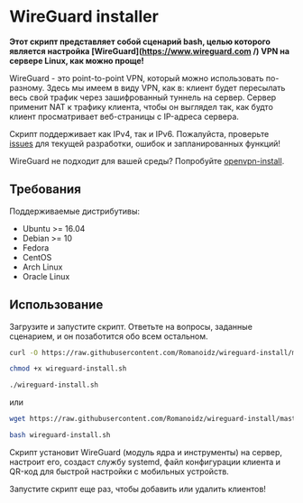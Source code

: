 # WireGuard installer

**Этот скрипт представляет собой сценарий bash, целью которого является настройка [WireGuard](https://www.wireguard.com /) VPN на сервере Linux, как можно проще!**

WireGuard - это point-to-point VPN, который можно использовать по-разному. Здесь мы имеем в виду VPN, как в: клиент будет пересылать весь свой трафик через зашифрованный туннель на сервер.
Сервер применит NAT к трафику клиента, чтобы он выглядел так, как будто клиент просматривает веб-страницы с IP-адреса сервера.

Скрипт поддерживает как IPv4, так и IPv6. Пожалуйста, проверьте [issues](https://github.com/angristan/wireguard-install/issues) для текущей разработки, ошибок и запланированных функций!

WireGuard не подходит для вашей среды? Попробуйте [openvpn-install](https://github.com/angristan/openvpn-install).

## Требования

Поддерживаемые дистрибутивы:

- Ubuntu >= 16.04
- Debian >= 10
- Fedora
- CentOS
- Arch Linux
- Oracle Linux

## Использование
Загрузите и запустите скрипт. Ответьте на вопросы, заданные сценарием, и он позаботится обо всем остальном.

```bash
curl -O https://raw.githubusercontent.com/Romanoidz/wireguard-install/master/wireguard-install.sh
```
```bash
chmod +x wireguard-install.sh
```
```bash
./wireguard-install.sh
```
или 
```bash
wget https://raw.githubusercontent.com/Romanoidz/wireguard-install/master/wireguard-install.sh
```
```bash
bash wireguard-install.sh
```

Скрипт установит WireGuard (модуль ядра и инструменты) на сервер, настроит его, создаст службу systemd, файл конфигурации клиента и QR-код для быстрой настройки с мобильных устройств.

Запустите скрипт еще раз, чтобы добавить или удалить клиентов!
